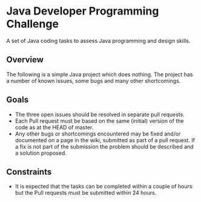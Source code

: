 # Java Developer Programming Challenge
A set of Java coding tasks to assess Java programming and design skills.

## Overview
The following is a simple Java project which does nothing. The project has a number of known issues, some bugs and many other shortcomings. 

## Goals
* The three open issues should be resolved in separate pull requests.
* Each Pull request must be based on the same (initial) version of the code as at the HEAD of master.
* Any other bugs or shortcomings encountered may be fixed and/or documented on a page in the wiki, submitted as part of a pull request. If a fix is not part of the submission the problem should be described and a solution proposed.

## Constraints
* It is expected that the tasks can be completed within a couple of hours but the Pull requests must be submitted within 24 hours.
